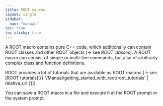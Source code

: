 ```yaml
---
title: ROOT macros
layout: single
sidebar:
  nav: "manual"
toc: true
toc_sticky: true
---
```


A ROOT macro contains pure C++ code, which additionally can contain ROOT classes and other
ROOT objects (→ see *ROOT classes*). A ROOT macro can consist of simple or multi-line commands,
but also of arbitrarily complex class and function definitions.

ROOT provides a lot of tutorials that are available as ROOT macros
(→ see [ROOT tutorials]({{ '/Manual/getting_started_with_root/root_tutorials' | relative_url }}))

You can save a ROOT macro in a file and execute it at the ROOT prompt or the system prompt.